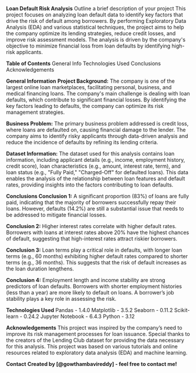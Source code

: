 **Loan Default Risk Analysis**
Outline a brief description of your project
This project focuses on analyzing loan default data to identify key factors that drive the risk of default among borrowers. By performing Exploratory Data Analysis (EDA) and various statistical techniques, the project aims to help the company optimize its lending strategies, reduce credit losses, and improve risk assessment models. The analysis is driven by the company's objective to minimize financial loss from loan defaults by identifying high-risk applicants.

**Table of Contents**
General Info
Technologies Used
Conclusions
Acknowledgements

**General Information**
**Project Background:**
The company is one of the largest online loan marketplaces, facilitating personal, business, and medical financing loans. The company's main challenge is dealing with loan defaults, which contribute to significant financial losses. By identifying the key factors leading to defaults, the company can optimize its risk management strategies.

**Business Problem:**
The primary business problem addressed is credit loss, where loans are defaulted on, causing financial damage to the lender. The company aims to identify risky applicants through data-driven analysis and reduce the incidence of defaults by refining its lending criteria.

**Dataset Information:**
The dataset used for this analysis contains loan information, including applicant details (e.g., income, employment history, credit score), loan characteristics (e.g., amount, interest rate, term), and loan status (e.g., "Fully Paid," "Charged-Off" for defaulted loans). This data enables the analysis of the relationship between loan features and default rates, providing insights into the factors contributing to loan defaults.

**Conclusions
Conclusion 1:**
A significant proportion (83%) of loans are fully paid, indicating that the majority of borrowers successfully repay their loans. However, defaults (14.2%) are still a substantial issue that needs to be addressed to mitigate financial losses.

**Conclusion 2:**
Higher interest rates correlate with higher default rates. Borrowers with loans at interest rates above 20% have the highest chances of default, suggesting that high-interest rates attract riskier borrowers.

**Conclusion 3:**
Loan terms play a critical role in defaults, with longer loan terms (e.g., 60 months) exhibiting higher default rates compared to shorter terms (e.g., 36 months). This suggests that the risk of default increases as the loan duration lengthens.

**Conclusion 4:**
Employment length and income stability are strong predictors of loan defaults. Borrowers with shorter employment histories (less than a year) are more likely to default on loans. A borrower’s job stability plays a key role in assessing the risk.

**Technologies Used**
Pandas - 1.4.0
Matplotlib - 3.5.2
Seaborn - 0.11.2
Scikit-learn - 0.24.2
Jupyter Notebook - 6.4.3
Python - 3.12

**Acknowledgements**
This project was inspired by the company’s need to improve its risk management processes for loan issuance.
Special thanks to the creators of the Lending Club dataset for providing the data necessary for this analysis.
This project was based on various tutorials and online resources related to exploratory data analysis (EDA) and machine learning.

**Contact**
**Created by [@gowthambavireddy] - feel free to contact me!**
